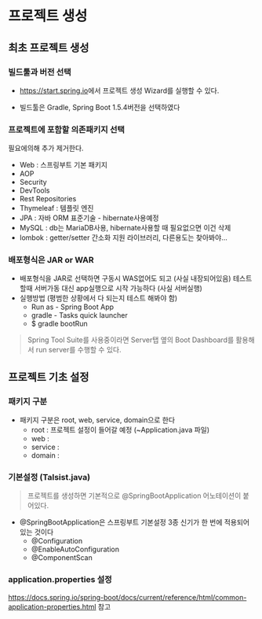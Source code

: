 # 프로젝트 생성

## 최초 프로젝트 생성

### 빌드툴과 버전 선택

- <https://start.spring.io>에서 프로젝트 생성 Wizard를 실행할 수 있다.

- 빌드툴은 Gradle, Spring Boot 1.5.4버전을 선택하였다

### 프로젝트에 포함할 의존패키지 선택

필요에의해 추가 제거한다.

- Web : 스프링부트 기본 패키지
- AOP
- Security
- DevTools
- Rest Repositories
- Thymeleaf : 템플릿 엔진
- JPA : 자바 ORM 표준기술 - hibernate사용예정
- MySQL : db는 MariaDB사용, hibernate사용할 때 필요없으면 이건 삭제
- lombok : getter/setter 간소화 지원 라이브러리, 다른용도는 찾아봐야...

### 배포형식은 JAR or WAR

- 배포형식을 JAR로 선택하면 구동시 WAS없어도 되고 (사실 내장되어있음) 테스트 할때 서버가동 대신 app실행으로 시작 가능하다 (사실 서버실행)
- 실행방법 (평범한 상황에서 다 되는지 테스트 해봐야 함)
  - Run as - Spring Boot App
  - gradle - Tasks quick launcher
  - $ gradle bootRun
> Spring Tool Suite를 사용중이라면 Server탭 옆의 Boot Dashboard를 활용해서 run server를 수행할 수 있다.

## 프로젝트 기초 설정

### 패키지 구분

- 패키지 구분은 root, web, service, domain으로 한다
  - root : 프로젝트 설정이 들어갈 예정 (~Application.java 파일)
  - web :
  - service :
  - domain :

### 기본설정 (Talsist.java)

> 프로젝트를 생성하면 기본적으로 @SpringBootApplication 어노테이션이 붙어있다.
- @SpringBootApplication은 스프링부트 기본설정 3종 신기가 한 번에 적용되어 있는 것이다
  - @Configuration
  - @EnableAutoConfiguration
  - @ComponentScan

### application.properties 설정

<https://docs.spring.io/spring-boot/docs/current/reference/html/common-application-properties.html> 참고